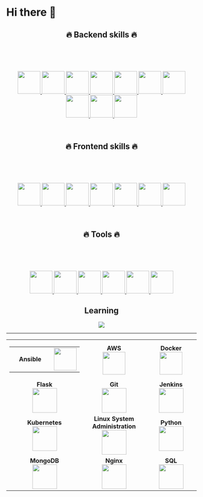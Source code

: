 # Hi there 👋

<!--- L A N G U A G E - F R A M E W O R K S -  T O O L S --->

<h2 align="center">🔥 Backend skills 🔥</h2>
<br>
<p align="center">
  <a href="https://sjhesua.com">
    <svg xmlns="http://www.w3.org/2000/svg" xmlns:xlink="http://www.w3.org/1999/xlink" width="666.75" height="48" viewBox="0 0 3556 256" fill="none" version="1.1">
      <g transform="translate(300, 0)">
        <img height="60px"  src="https://www.sjhesua.com/images/svg/php-logo-white.svg">
      </g>
      <g transform="translate(600, 0)">
        <img height="60px" src="https://www.sjhesua.com/images/svg/Node.js.svg">
      </g>
      <g transform="translate(900, 0)">
        <img height="60px" src="https://www.sjhesua.com/images/svg/MySQL.svg">
      </g>
      <g transform="translate(1200, 0)">
        <img height="60px" src="https://www.sjhesua.com/images/svg/MongoDB.svg">
      </g>
      <g transform="translate(1500, 0)">
        <img height="60px" src="https://www.sjhesua.com/images/svg/PostgresSQL.svg">
      </g>
      <g transform="translate(1800, 0)">
        <img height="60px" src="https://www.sjhesua.com/images/svg/Python.svg">
      </g>
      <g transform="translate(2100, 0)">
        <img height="60px" src="https://www.sjhesua.com/images/svg/Django.svg">
      </g>
      <g transform="translate(2400, 0)">
        <img height="60px" src="https://www.sjhesua.com/images/svg/DjangoREST.svg">
      </g>
      <g transform="translate(3000, 0)">
        <img height="60px" src="https://www.sjhesua.com/images/svg/Flask.svg">
      </g>
      <g transform="translate(3300, 0)">
        <img height="60px" src="https://www.sjhesua.com/images/svg/NGINX.svg">
      </g>
    </svg>
  </a>
</p>
<br>
<h2 align="center">🔥 Frontend skills 🔥</h2>
<br>
<p align="center">
  <a href="https://sjhesua.com">
    <svg xmlns="http://www.w3.org/2000/svg" xmlns:xlink="http://www.w3.org/1999/xlink" width="666.75" height="48" viewBox="0 0 3556 256" fill="none" version="1.1">
      <g transform="translate(300, 0)">
        <img height="60px" src="https://www.sjhesua.com/images/svg/astro-public.svg">
      </g>
      <g transform="translate(600, 0)">
        <img height="60px" src="https://www.sjhesua.com/images/svg/Next.js.svg">
      </g>
      <g transform="translate(900, 0)">
        <img height="60px" src="https://www.sjhesua.com/images/svg/HTML5.svg">
      </g>
      <g transform="translate(1200, 0)">
        <img height="60px" src="https://www.sjhesua.com/images/svg/css3.svg">
      </g>
      <g transform="translate(1500, 0)">
        <img height="60px" src="https://www.sjhesua.com/images/svg/TailwindCSS.svg">
      </g>
      <g transform="translate(1800, 0)">
        <img height="60px" src="https://www.sjhesua.com/images/svg/React.svg">
      </g>
      <g transform="translate(2100, 0)">
        <img height="60px" src="https://www.sjhesua.com/images/svg/GodotEngine.svg">
      </g>
    </svg>
  </a>
</p>
<br>
<h2 align="center">🔥 Tools 🔥</h2>
<br>
<p align="center">
  <a href="https://sjhesua.com">
    <svg xmlns="http://www.w3.org/2000/svg" xmlns:xlink="http://www.w3.org/1999/xlink" width="666.75" height="48" viewBox="0 0 3556 256" fill="none" version="1.1">
      <g transform="translate(300, 0)">
        <img height="60px" src="https://www.sjhesua.com/images/svg/aws.svg">
      </g>
      <g transform="translate(600, 0)">
        <img height="60px" src="https://www.sjhesua.com/images/svg/Docker.svg">
      </g>
      <g transform="translate(900, 0)">
        <img height="60px" src="https://www.sjhesua.com/images/svg/Firebase.svg">
      </g>
      <g transform="translate(1200, 0)">
        <img height="60px" src="https://www.sjhesua.com/images/svg/GitHub.svg">
      </g>
      <g transform="translate(1500, 0)">
        <img height="60px" src="https://www.sjhesua.com/images/svg/TensorFlow.svg">
      </g>
      <g transform="translate(1800, 0)">
        <img height="60px" src="https://www.sjhesua.com/images/svg/Pandas.svg">
      </g>
    </svg>
  </a>
</p>

<h2 align="center">Learning</h2>
<p align="center">
  <a href="https://skillicons.dev">
    <img src="https://skillicons.dev/icons?i=c,cpp,solidity,aws,googlecloud,electron,xd" />
  </a>
</p>

<hr>


<!--- S N A K E   E A T I N G   M Y   C O N T R I B U T I O N --->
<table>
<tbody>
 <tr>
<td align="center" width="20%">
  <table border="0">
    <td align="center" width="100%">
      <b>Ansible</b>
    </td>
    <td align="center" width="100%">
      <img height="60px" src="https://www.sjhesua.com/images/svg/Flask.svg">
    </td>
  </table>
</td>

<td align="center" width="20%">
<span><b><center>AWS</center></b></span> 
<img height=60px src="https://encrypted-tbn0.gstatic.com/images?q=tbn%3AANd9GcQV9AyEyvrlIJLOfbxFLfOr03Qy5gRL0txWMQ&usqp=CAU"> 
</td>

<td align="center" width="20%">
<span><b><center>Docker</center></b></span> 
<img height=60px src="https://encrypted-tbn0.gstatic.com/images?q=tbn%3AANd9GcTApU_6Eg4oWx3NMhLifHmNEkxjeMxfd3oGUA&usqp=CAU"> 
</td>
</tr>

<tr>
<td align="center" width="20%">
<span><b><center>Flask</center></b></span> 
<img height=65px src="https://www.pngitem.com/pimgs/m/159-1595977_flask-python-logo-hd-png-download.png"> 
</td>

<td align="center" width="20%">
<span><b><center>Git</center></b></span> 
<img height=65px src="https://git-scm.com/images/logos/downloads/Git-Logo-2Color.png"> 
</td>

<td align="center" width="20%">
<span><b><center>Jenkins</center></b></span> 
<img height=65px src="https://www.devteam.space/wp-content/uploads/2018/03/jenkins.jpg"> 
</td>
</tr>

<tr>
<td align="center" width="20%">
<span><b><center>Kubernetes</center></b></span> 
<img height=65px src="https://d15shllkswkct0.cloudfront.net/wp-content/blogs.dir/1/files/2019/05/Kubernetes_New.png"> 
</td>

<td align="center" width="20%">
<span><b><center>Linux System Administration</center></b></span> 
<img height=65px src="https://upload.wikimedia.org/wikipedia/commons/a/af/Tux.png"> 
</td>



<td align="center" width="20%">
<span><b><center>Python</center></b></span> 
<img height=65px src="https://www.python.org/static/community_logos/python-logo.png"> 
</td>
</tr>

<tr>
<td align="center" width="20%">
<span><b><center>MongoDB</center></b></span> 
<img height=65px src="https://www.logolynx.com/images/logolynx/d5/d50b83324fb4fbab14cdfaf47409115b.jpeg"> 
</td>

<td align="center" width="20%">
<span><b><center>Nginx</center></b></span> 
<img height=65px src="http://www.myiconfinder.com/uploads/iconsets/256-256-cf2ed3956a3a1484f83ed20d7e987f21.png"> 
</td>

<td align="center" width="20%">
<span><b><center>SQL</center></b></span> 
<img height=65px src="https://i0.wp.com/www.complexsql.com/wp-content/uploads/2017/01/sql-logo.jpg?ssl=1"> 
</td>
</tr>

</tbody>
</table>